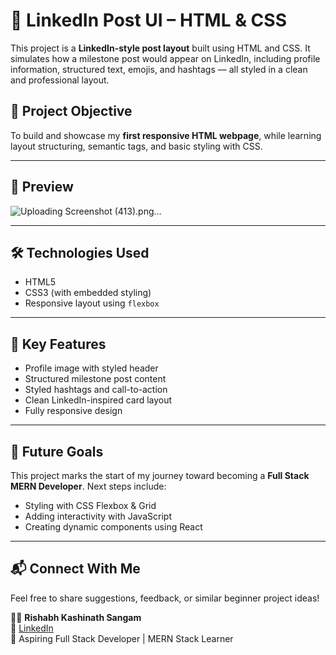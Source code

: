 # 🚀 LinkedIn Post UI – HTML & CSS

This project is a **LinkedIn-style post layout** built using HTML and CSS. It simulates how a milestone post would appear on LinkedIn, including profile information, structured text, emojis, and hashtags — all styled in a clean and professional layout.

## 🧠 Project Objective

To build and showcase my **first responsive HTML webpage**, while learning layout structuring, semantic tags, and basic styling with CSS.

---

## 📸 Preview
![Uploading Screenshot (413).png…]()



---
## 🛠️ Technologies Used
- HTML5
- CSS3 (with embedded styling)
- Responsive layout using `flexbox`
---

## 📌 Key Features
- Profile image with styled header
- Structured milestone post content
- Styled hashtags and call-to-action
- Clean LinkedIn-inspired card layout
- Fully responsive design
---

## 🚀 Future Goals
This project marks the start of my journey toward becoming a **Full Stack MERN Developer**. Next steps include:
- Styling with CSS Flexbox & Grid
- Adding interactivity with JavaScript
- Creating dynamic components using React
---

## 📬 Connect With Me
Feel free to share suggestions, feedback, or similar beginner project ideas!

👨‍💻 **Rishabh Kashinath Sangam**  
🔗 [LinkedIn](www.linkedin.com/in/rishabh-sangam-5a37b4370)  
💼 Aspiring Full Stack Developer | MERN Stack Learner  
